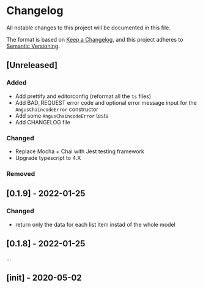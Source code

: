 # Changelog

All notable changes to this project will be documented in this file.

The format is based on [Keep a Changelog](https://keepachangelog.com/en/1.0.0/),
and this project adheres to [Semantic Versioning](https://semver.org/spec/v2.0.0.html).

## [Unreleased]

### Added

- Add prettify and editorconfig (reformat all the `ts` files)
- Add BAD_REQUEST error code and optional error message input for the `AngusChaincodeError` constructor
- Add some `AngusChaincodeError` tests
- Add CHANGELOG file

### Changed
- Replace Mocha + Chai with Jest testing framework
- Upgrade typescript to 4.X

### Removed

## [0.1.9] - 2022-01-25

### Changed
- return only the data for each list item instad of the whole model

## [0.1.8] - 2022-01-25

...
##  [init] - 2020-05-02
